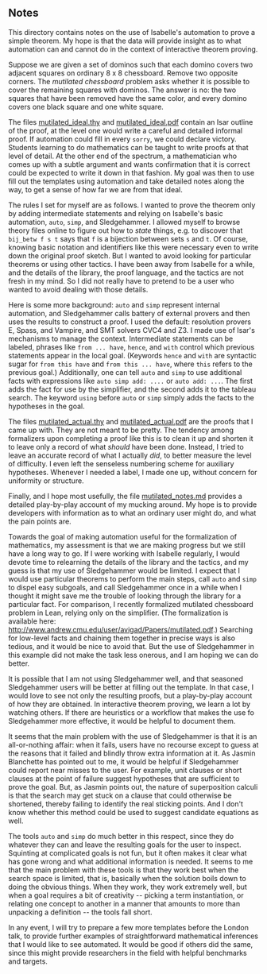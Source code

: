 Notes
-----

This directory contains notes on the use of Isabelle's automation to prove a simple theorem. My hope is that the data will provide insight as to what automation can and cannot do in the context of interactive theorem proving.

Suppose we are given a set of dominos such that each domino covers two adjacent squares on ordinary 8 x 8 chessboard. Remove two opposite corners. The *mutilated chessboard* problem asks whether it is possible to cover the remaining squares with dominos. The answer is no: the two squares that have been removed have the same color, and every domino covers one black square and one white square.

The files [mutilated_ideal.thy](mutilated_ideal.thy) and [mutilated_ideal.pdf](mutilated_ideal.pdf) contain an Isar outline of the proof, at the level one would write a careful and detailed informal proof. If automation could fill in every `sorry`, we could declare victory. Students learning to do mathematics can be taught to write proofs at that level of detail. At the other end of the spectrum, a mathematician who comes up with a subtle argument and wants confirmation that it is correct could be expected to write it down in that fashion. My goal was then to use fill out the templates using automation and take detailed notes along the way, to get a sense of how far we are from that ideal.

The rules I set for myself are as follows. I wanted to prove the theorem only by adding intermediate statements and relying on Isabelle's basic automation, `auto`, `simp`, and Sledgehammer. I allowed myself to browse theory files online to figure out how to *state* things, e.g. to discover that `bij_betw f s t` says that `f` is a bijection between sets `s` and `t`. Of course, knowing basic notation and identifiers like this were necessary even to write down the original proof sketch. But I wanted to avoid looking for particular theorems or using other tactics. I have been away from Isabelle for a while, and the details of the library, the proof language, and the tactics are not fresh in my mind. So I did not really have to pretend to be a user who wanted to avoid dealing with those details.

Here is some more background: `auto` and `simp` represent internal automation, and Sledgehammer calls battery of external provers and then uses the results to construct a proof. I used the default: resolution provers E, Spass, and Vampire, and SMT solvers CVC4 and Z3. I made use of Isar's mechanisms to manage the context. Intermediate statements can be labeled, phrases like `from ... have`, `hence`, and `with` control which previous statements appear in the local goal. (Keywords `hence` and `with` are syntactic sugar for `from this have` and `from this ... have`, where `this` refers to the previous goal.) Additionally, one can tell `auto` and `simp` to use additional facts with expressions like `auto simp add: ....` or `auto add: ...`. The first adds the fact for use by the simplifier, and the second adds it to the tableau search. The keyword `using` before `auto` or `simp` simply adds the facts to the hypotheses in the goal.

The files [mutilated_actual.thy](mutilated_actual.thy) and [mutilated_actual.pdf](mutilated_actual.pdf) are the proofs that I came up with. They are not meant to be pretty. The tendency among formalizers upon completing a proof like this is to clean it up and shorten it to leave only a record of what *should* have been done. Instead, I tried to leave an accurate record of what I actually *did*, to better measure the level of difficulty. I even left the senseless numbering scheme for auxiliary hypotheses. Whenever I needed a label, I made one up, without concern for uniformity or structure.

Finally, and I hope most usefully, the file [mutilated_notes.md](mutilated_notes.md) provides a detailed play-by-play account of my mucking around. My hope is to provide developers with information as to what an ordinary user might do, and what the pain points are.

Towards the goal of making automation useful for the formalization of mathematics, my assessment is that we are making progress but we still have a long way to go. If I were working with Isabelle regularly, I would devote time to relearning the details of the library and the tactics, and my guess is that my use of Sledgehammer would be limited. I expect that I would use particular theorems to perform the main steps, call `auto` and `simp` to dispel easy subgoals, and call Sledgehammer once in a while when I thought it might save me the trouble of looking through the library for a particular fact. For comparison, I recently formalized mutilated chessboard problem in Lean, relying only on the simplifier. (The formalization is available here: http://www.andrew.cmu.edu/user/avigad/Papers/mutilated.pdf.) Searching for low-level facts and chaining them together in precise ways is also tedious, and it would be nice to avoid that. But the use of Sledgehammer in this example did not make the task less onerous, and I am hoping we can do better.

It is possible that I am not using Sledgehammer well, and that seasoned Sledgehammer users will be better at filling out the template. In that case, I would love to see not only the resulting proofs, but a play-by-play account of how they are obtained. In interactive theorem proving, we learn a lot by watching others. If there are heuristics or a workflow that makes the use fo Sledgehammer more effective, it would be helpful to document them.

It seems that the main problem with the use of Sledgehammer is that it is an all-or-nothing affair: when it fails, users have no recourse except to guess at the reasons that it failed and blindly throw extra information at it. As Jasmin Blanchette has pointed out to me, it would be helpful if Sledgehammer could report near misses to the user. For example, unit clauses or short clauses at the point of failure suggest hypotheses that are sufficient to prove the goal. But, as Jasmin points out, the nature of superposition calculi is that the search may get stuck on a clause that could otherwise be shortened, thereby failing to identify the real sticking points. And I don't know whether this method could be used to suggest candidate equations as well.

The tools `auto` and `simp` do much better in this respect, since they do whatever they can and leave the resulting goals for the user to inspect. Squinting at complicated goals is not fun, but it often makes it clear what has gone wrong and what additional information is needed. It seems to me that the main problem with these tools is that they work best when the search space is limited, that is, basically when the solution boils down to doing the obvious things. When they work, they work extremely well, but when a goal requires a bit of creativity -- picking a term instantiation, or relating one concept to another in a manner that amounts to more than unpacking a definition -- the tools fall short.

In any event, I will try to prepare a few more templates before the London talk, to provide further examples of straightforward mathematical inferences that I would like to see automated. It would be good if others did the same, since this might provide researchers in the field with helpful benchmarks and targets.
